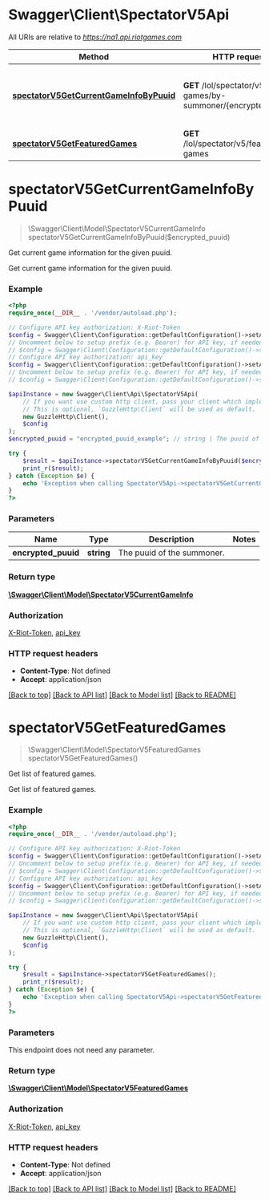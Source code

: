 # Swagger\Client\SpectatorV5Api

All URIs are relative to *https://na1.api.riotgames.com*

Method | HTTP request | Description
------------- | ------------- | -------------
[**spectatorV5GetCurrentGameInfoByPuuid**](SpectatorV5Api.md#spectatorV5GetCurrentGameInfoByPuuid) | **GET** /lol/spectator/v5/active-games/by-summoner/{encryptedPUUID} | Get current game information for the given puuid.
[**spectatorV5GetFeaturedGames**](SpectatorV5Api.md#spectatorV5GetFeaturedGames) | **GET** /lol/spectator/v5/featured-games | Get list of featured games.


# **spectatorV5GetCurrentGameInfoByPuuid**
> \Swagger\Client\Model\SpectatorV5CurrentGameInfo spectatorV5GetCurrentGameInfoByPuuid($encrypted_puuid)

Get current game information for the given puuid.

Get current game information for the given puuid.

### Example
```php
<?php
require_once(__DIR__ . '/vendor/autoload.php');

// Configure API key authorization: X-Riot-Token
$config = Swagger\Client\Configuration::getDefaultConfiguration()->setApiKey('X-Riot-Token', 'YOUR_API_KEY');
// Uncomment below to setup prefix (e.g. Bearer) for API key, if needed
// $config = Swagger\Client\Configuration::getDefaultConfiguration()->setApiKeyPrefix('X-Riot-Token', 'Bearer');
// Configure API key authorization: api_key
$config = Swagger\Client\Configuration::getDefaultConfiguration()->setApiKey('api_key', 'YOUR_API_KEY');
// Uncomment below to setup prefix (e.g. Bearer) for API key, if needed
// $config = Swagger\Client\Configuration::getDefaultConfiguration()->setApiKeyPrefix('api_key', 'Bearer');

$apiInstance = new Swagger\Client\Api\SpectatorV5Api(
    // If you want use custom http client, pass your client which implements `GuzzleHttp\ClientInterface`.
    // This is optional, `GuzzleHttp\Client` will be used as default.
    new GuzzleHttp\Client(),
    $config
);
$encrypted_puuid = "encrypted_puuid_example"; // string | The puuid of the summoner.

try {
    $result = $apiInstance->spectatorV5GetCurrentGameInfoByPuuid($encrypted_puuid);
    print_r($result);
} catch (Exception $e) {
    echo 'Exception when calling SpectatorV5Api->spectatorV5GetCurrentGameInfoByPuuid: ', $e->getMessage(), PHP_EOL;
}
?>
```

### Parameters

Name | Type | Description  | Notes
------------- | ------------- | ------------- | -------------
 **encrypted_puuid** | **string**| The puuid of the summoner. |

### Return type

[**\Swagger\Client\Model\SpectatorV5CurrentGameInfo**](../Model/SpectatorV5CurrentGameInfo.md)

### Authorization

[X-Riot-Token](../../README.md#X-Riot-Token), [api_key](../../README.md#api_key)

### HTTP request headers

 - **Content-Type**: Not defined
 - **Accept**: application/json

[[Back to top]](#) [[Back to API list]](../../README.md#documentation-for-api-endpoints) [[Back to Model list]](../../README.md#documentation-for-models) [[Back to README]](../../README.md)

# **spectatorV5GetFeaturedGames**
> \Swagger\Client\Model\SpectatorV5FeaturedGames spectatorV5GetFeaturedGames()

Get list of featured games.

Get list of featured games.

### Example
```php
<?php
require_once(__DIR__ . '/vendor/autoload.php');

// Configure API key authorization: X-Riot-Token
$config = Swagger\Client\Configuration::getDefaultConfiguration()->setApiKey('X-Riot-Token', 'YOUR_API_KEY');
// Uncomment below to setup prefix (e.g. Bearer) for API key, if needed
// $config = Swagger\Client\Configuration::getDefaultConfiguration()->setApiKeyPrefix('X-Riot-Token', 'Bearer');
// Configure API key authorization: api_key
$config = Swagger\Client\Configuration::getDefaultConfiguration()->setApiKey('api_key', 'YOUR_API_KEY');
// Uncomment below to setup prefix (e.g. Bearer) for API key, if needed
// $config = Swagger\Client\Configuration::getDefaultConfiguration()->setApiKeyPrefix('api_key', 'Bearer');

$apiInstance = new Swagger\Client\Api\SpectatorV5Api(
    // If you want use custom http client, pass your client which implements `GuzzleHttp\ClientInterface`.
    // This is optional, `GuzzleHttp\Client` will be used as default.
    new GuzzleHttp\Client(),
    $config
);

try {
    $result = $apiInstance->spectatorV5GetFeaturedGames();
    print_r($result);
} catch (Exception $e) {
    echo 'Exception when calling SpectatorV5Api->spectatorV5GetFeaturedGames: ', $e->getMessage(), PHP_EOL;
}
?>
```

### Parameters
This endpoint does not need any parameter.

### Return type

[**\Swagger\Client\Model\SpectatorV5FeaturedGames**](../Model/SpectatorV5FeaturedGames.md)

### Authorization

[X-Riot-Token](../../README.md#X-Riot-Token), [api_key](../../README.md#api_key)

### HTTP request headers

 - **Content-Type**: Not defined
 - **Accept**: application/json

[[Back to top]](#) [[Back to API list]](../../README.md#documentation-for-api-endpoints) [[Back to Model list]](../../README.md#documentation-for-models) [[Back to README]](../../README.md)

